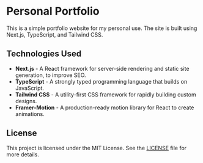 # Personal Portfolio

This is a simple portfolio website for my personal use. The site is built using Next.js, TypeScript, and Tailwind CSS.

## Technologies Used

- **Next.js** - A React framework for server-side rendering and static site generation, to improve SEO.
- **TypeScript** - A strongly typed programming language that builds on JavaScript.
- **Tailwind CSS** - A utility-first CSS framework for rapidly building custom designs.
- **Framer-Motion** - A production-ready motion library for React to create animations.

<!-- ## Live

The live website can be [checked here](https://mathandrade.com/). -->

## License

This project is licensed under the MIT License. See the [LICENSE](LICENSE) file for more details.
